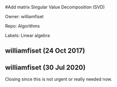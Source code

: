 #Add matrix Singular Value Decomposition (SVD)

Owner: williamfiset

Repo: Algorithms

Labels: Linear algebra 

## williamfiset (24 Oct 2017)



## williamfiset (30 Jul 2020)

Closing since this is not urgent or really needed now.

